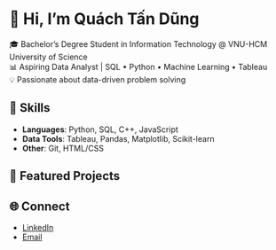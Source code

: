 # 👋 Hi, I’m Quách Tấn Dũng

🎓 Bachelor’s Degree Student in Information Technology @ VNU-HCM University of Science  
📊 Aspiring Data Analyst | SQL • Python • Machine Learning • Tableau   
💡 Passionate about data-driven problem solving  

## 🔧 Skills
- **Languages**: Python, SQL, C++, JavaScript  
- **Data Tools**: Tableau, Pandas, Matplotlib, Scikit-learn  
- **Other**: Git, HTML/CSS 

## 📂 Featured Projects


## 🌐 Connect
- [LinkedIn](https://www.linkedin.com/in/d%C5%A9ng-qu%C3%A1ch-874040361/)
- [Email](quachtandung.business@gmail.com)
